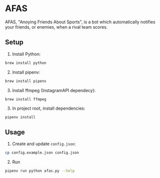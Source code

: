 
# AFAS

AFAS, "Anoying Friends About Sports", is a bot which automatically
notifies your friends, or enemies, when a rival team scores.

## Setup

1. Install Python:
```sh
brew install python
```

2. Install pipenv:
```sh
brew install pipenv
```

3. Install ffmpeg (InstagramAPI dependecy):
```sh
brew install ffmpeg
```

3. In project root, install dependencies:
```
pipenv install
```

## Usage

1. Create and update `config.json`:
```sh
cp config.example.json config.json
```

2. Run
```sh
pipenv run python afas.py --help
```